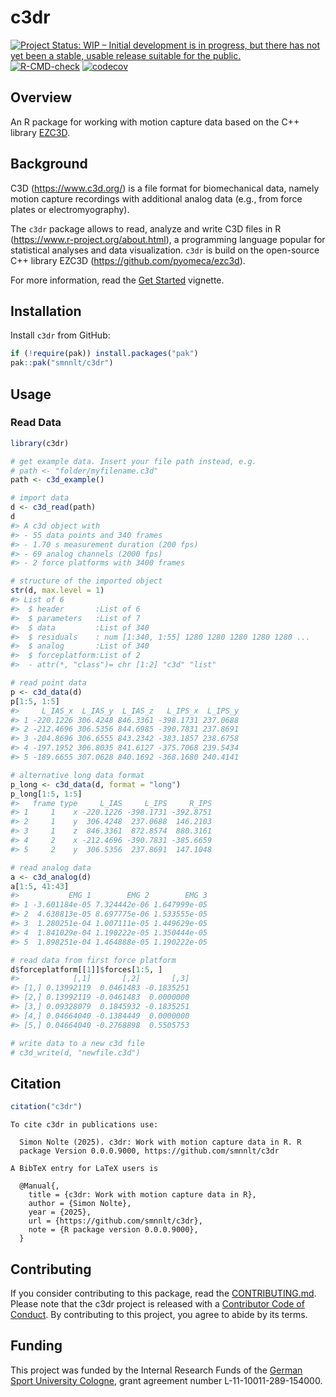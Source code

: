 # c3dr

<!-- README.md is generated from README.qmd. Please edit that file -->
<!-- badges: start -->

[![Project Status: WIP – Initial development is in progress, but there
has not yet been a stable, usable release suitable for the
public.](https://www.repostatus.org/badges/latest/wip.svg)](https://www.repostatus.org/#wip)
[![R-CMD-check](https://github.com/smnnlt/c3dr/actions/workflows/R-CMD-check.yaml/badge.svg)](https://github.com/smnnlt/c3dr/actions/workflows/R-CMD-check.yaml)
[![codecov](https://codecov.io/gh/smnnlt/c3dr/graph/badge.svg?token=BTRQJ0A831)](https://codecov.io/gh/smnnlt/c3dr)

<!-- badges: end -->

## Overview

An R package for working with motion capture data based on the C++
library [EZC3D](https://github.com/pyomeca/ezc3d).

## Background

C3D (<https://www.c3d.org/>) is a file format for biomechanical data,
namely motion capture recordings with additional analog data (e.g., from
force plates or electromyography).

The `c3dr` package allows to read, analyze and write C3D files in R
(<https://www.r-project.org/about.html>), a programming language popular
for statistical analyses and data visualization. `c3dr` is build on the
open-source C++ library EZC3D (<https://github.com/pyomeca/ezc3d>).

For more information, read the [Get
Started](https://smnnlt.github.io/c3dr/articles/c3dr.html) vignette.

## Installation

Install `c3dr` from GitHub:

``` r
if (!require(pak)) install.packages("pak")
pak::pak("smnnlt/c3dr")
```

## Usage

### Read Data

``` r
library(c3dr)

# get example data. Insert your file path instead, e.g.
# path <- "folder/myfilename.c3d"
path <- c3d_example()

# import data
d <- c3d_read(path)
d
#> A c3d object with
#> - 55 data points and 340 frames
#> - 1.70 s measurement duration (200 fps)
#> - 69 analog channels (2000 fps)
#> - 2 force platforms with 3400 frames

# structure of the imported object
str(d, max.level = 1)
#> List of 6
#>  $ header       :List of 6
#>  $ parameters   :List of 7
#>  $ data         :List of 340
#>  $ residuals    : num [1:340, 1:55] 1280 1280 1280 1280 1280 ...
#>  $ analog       :List of 340
#>  $ forceplatform:List of 2
#>  - attr(*, "class")= chr [1:2] "c3d" "list"

# read point data
p <- c3d_data(d)
p[1:5, 1:5]
#>     L_IAS_x  L_IAS_y  L_IAS_z   L_IPS_x  L_IPS_y
#> 1 -220.1226 306.4248 846.3361 -398.1731 237.0688
#> 2 -212.4696 306.5356 844.6985 -390.7831 237.8691
#> 3 -204.8696 306.6555 843.2342 -383.1857 238.6758
#> 4 -197.1952 306.8035 841.6127 -375.7068 239.5434
#> 5 -189.6655 307.0628 840.1692 -368.1680 240.4141

# alternative long data format
p_long <- c3d_data(d, format = "long")
p_long[1:5, 1:5]
#>   frame type     L_IAS     L_IPS     R_IPS
#> 1     1    x -220.1226 -398.1731 -392.8751
#> 2     1    y  306.4248  237.0688  146.2103
#> 3     1    z  846.3361  872.8574  880.3161
#> 4     2    x -212.4696 -390.7831 -385.6659
#> 5     2    y  306.5356  237.8691  147.1048

# read analog data
a <- c3d_analog(d)
a[1:5, 41:43]
#>           EMG 1        EMG 2        EMG 3
#> 1 -3.601184e-05 7.324442e-06 1.647999e-05
#> 2  4.638813e-05 8.697775e-06 1.533555e-05
#> 3  1.280251e-04 1.007111e-05 1.449629e-05
#> 4  1.841029e-04 1.190222e-05 1.350444e-05
#> 5  1.898251e-04 1.464888e-05 1.190222e-05

# read data from first force platform
d$forceplatform[[1]]$forces[1:5, ]
#>            [,1]       [,2]       [,3]
#> [1,] 0.13992119  0.0461483 -0.1835251
#> [2,] 0.13992119 -0.0461483  0.0000000
#> [3,] 0.09328079  0.1845932 -0.1835251
#> [4,] 0.04664040 -0.1384449  0.0000000
#> [5,] 0.04664040 -0.2768898  0.5505753

# write data to a new c3d file
# c3d_write(d, "newfile.c3d")
```

## Citation

``` r
citation("c3dr")
```

    To cite c3dr in publications use:

      Simon Nolte (2025). c3dr: Work with motion capture data in R. R
      package Version 0.0.0.9000, https://github.com/smnnlt/c3dr

    A BibTeX entry for LaTeX users is

      @Manual{,
        title = {c3dr: Work with motion capture data in R},
        author = {Simon Nolte},
        year = {2025},
        url = {https://github.com/smnnlt/c3dr},
        note = {R package version 0.0.0.9000},
      }

## Contributing

If you consider contributing to this package, read the
[CONTRIBUTING.md](https://github.com/smnnlt/c3dr/blob/main/.github/CONTRIBUTING.md).
Please note that the c3dr project is released with a [Contributor Code
of
Conduct](https://github.com/smnnlt/c3dr/blob/main/CODE_OF_CONDUCT.md).
By contributing to this project, you agree to abide by its terms.

## Funding

This project was funded by the Internal Research Funds of the [German
Sport University Cologne](https://www.dshs-koeln.de/english/), grant
agreement number L-11-10011-289-154000.
